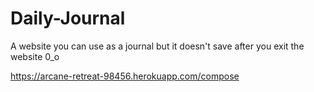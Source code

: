 # Daily-Journal
A website you can use as a journal but it doesn't save after you exit the website 0_o

https://arcane-retreat-98456.herokuapp.com/compose
